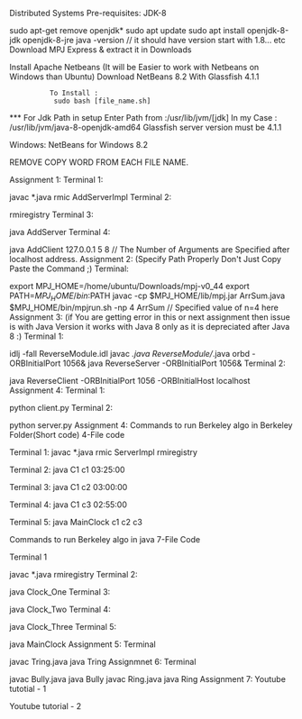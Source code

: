 Distributed Systems
Pre-requisites:
JDK-8

 sudo apt-get remove openjdk*
 sudo apt update
 sudo apt install openjdk-8-jdk openjdk-8-jre
 java -version // it should have version start with 1.8... etc 
Download MPJ Express & extract it in Downloads

Install Apache Netbeans (It will be Easier to work with Netbeans on Windows than Ubuntu)
Download NetBeans 8.2 With Glassfish 4.1.1

              To Install :
               sudo bash [file_name.sh]
*** For Jdk Path in setup Enter Path from :/usr/lib/jvm/[jdk] In my Case : /usr/lib/jvm/java-8-openjdk-amd64 Glassfish server version must be 4.1.1

Windows: NetBeans for Windows 8.2

REMOVE COPY WORD FROM EACH FILE NAME.

Assignment 1:
Terminal 1:

javac *.java
rmic AddServerImpl
Terminal 2:

rmiregistry
Terminal 3:

java AddServer
Terminal 4:

java AddClient 127.0.0.1 5 8  // The Number of Arguments are Specified after localhost address.
Assignment 2: (Specify Path Properly Don't Just Copy Paste the Command ;)
Terminal:

export MPJ_HOME=/home/ubuntu/Downloads/mpj-v0_44
export PATH=$MPJ_HOME/bin:$PATH
javac -cp $MPJ_HOME/lib/mpj.jar ArrSum.java
$MPJ_HOME/bin/mpjrun.sh -np 4 ArrSum  // Specified value of n=4 here 
Assignment 3: (if You are getting error in this or next assignment then issue is with Java Version it works with Java 8 only as it is depreciated after Java 8 :)
Terminal 1:

idlj -fall ReverseModule.idl
javac *.java ReverseModule/*.java
orbd -ORBInitialPort 1056&
java ReverseServer -ORBInitialPort 1056& 
Terminal 2:

java ReverseClient -ORBInitialPort 1056 -ORBInitialHost localhost
Assignment 4:
Terminal 1:

python client.py
Terminal 2:

python server.py
Assignment 4:
Commands to run Berkeley algo in Berkeley Folder(Short code) 4-File code

Terminal 1: javac *.java rmic ServerImpl rmiregistry

Terminal 2: java C1 c1 03:25:00

Terminal 3: java C1 c2 03:00:00

Terminal 4: java C1 c3 02:55:00

Terminal 5: java MainClock c1 c2 c3

Commands to run Berkeley algo in java 7-File Code

Terminal 1

javac *.java
rmiregistry
Terminal 2:

java Clock_One
Terminal 3:

java Clock_Two
Terminal 4:

java Clock_Three
Terminal 5:

java MainClock
Assignment 5:
Terminal

javac Tring.java
java Tring
Assignmnet 6:
Terminal

javac Bully.java
java Bully
javac Ring.java
java Ring
Assignment 7:
Youtube tutotial - 1

Youtube tutorial - 2
